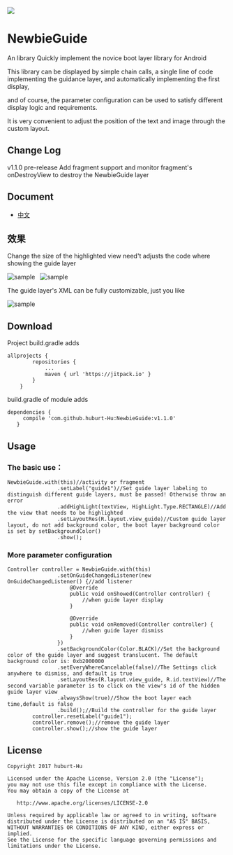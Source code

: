 [![](https://img.shields.io/badge/release-v1.1.0-brightgreen.svg)](https://github.com/huburt-Hu/NewbieGuide/archive/v1.1.0.zip)



# NewbieGuide

An library Quickly implement the novice boot layer library for Android

This library can be displayed by simple chain calls,
a single line of code implementing the guidance layer,
and automatically implementing the first display,

and of course, the parameter configuration can be used to satisfy different display logic and requirements.

It is very convenient to adjust the position of the text and image through the custom layout.

## Change Log

v1.1.0 pre-release Add fragment support and monitor fragment's onDestroyView to destroy the NewbieGuide layer

## Document

* [中文](https://github.com/huburt-Hu/NewbieGuide/blob/master/doc/README-zh.md)

## 效果

Change the size of the highlighted view need't adjusts the code where showing the guide layer

![sample](https://github.com/huburt-Hu/NewbieGuide/raw/master/screenshoot/device-2017-08-09-161703.png)  
![sample](https://github.com/huburt-Hu/NewbieGuide/raw/master/screenshoot/change_size.png)

The guide layer's XML can be fully customizable, just you like

![sample](https://github.com/huburt-Hu/NewbieGuide/raw/master/screenshoot/device-2017-11-03-151550.png)


## Download

Project build.gradle adds
```
allprojects {
		repositories {
			...
			maven { url 'https://jitpack.io' }
		}
	}
 ```
 
build.gradle of module adds
 ```
 dependencies {
	  compile 'com.github.huburt-Hu:NewbieGuide:v1.1.0'
	}
 ```

## Usage
 
### The basic use：

```
NewbieGuide.with(this)//activity or fragment
                .setLabel("guide1")//Set guide layer labeling to distinguish different guide layers, must be passed! Otherwise throw an error
                .addHighLight(textView, HighLight.Type.RECTANGLE)//Add the view that needs to be highlighted
                .setLayoutRes(R.layout.view_guide)//Custom guide layer layout, do not add background color, the boot layer background color is set by setBackgroundColor()
                .show();
```
### More parameter configuration

```
Controller controller = NewbieGuide.with(this)
                .setOnGuideChangedListener(new OnGuideChangedListener() {//add listener
                    @Override
                    public void onShowed(Controller controller) {
                        //when guide layer display
                    }

                    @Override
                    public void onRemoved(Controller controller) {
                        //when guide layer dismiss
                    }
                })
                .setBackgroundColor(Color.BLACK)//Set the background color of the guide layer and suggest translucent. The default background color is: 0xb2000000
                .setEveryWhereCancelable(false)//The Settings click anywhere to dismiss, and default is true
                .setLayoutRes(R.layout.view_guide, R.id.textView)//The second variable parameter is to click on the view's id of the hidden guide layer view
                .alwaysShow(true)//Show the boot layer each time,default is false
                .build();//Build the controller for the guide layer
        controller.resetLabel("guide1");
        controller.remove();//remove the guide layer
        controller.show();//show the guide layer
```

## License

 ```
Copyright 2017 huburt-Hu

Licensed under the Apache License, Version 2.0 (the "License");
you may not use this file except in compliance with the License.
You may obtain a copy of the License at

    http://www.apache.org/licenses/LICENSE-2.0

Unless required by applicable law or agreed to in writing, software
distributed under the License is distributed on an "AS IS" BASIS,
WITHOUT WARRANTIES OR CONDITIONS OF ANY KIND, either express or implied.
See the License for the specific language governing permissions and
limitations under the License.
```
